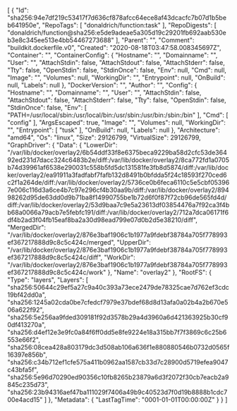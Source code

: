 [
{
"Id": "sha256:94e7df219c53417f7d636cf878afcc64ece8af43dcacfc7b07d1b5beb641950e",
"RepoTags": [
"donaldrich/function:task"
],
"RepoDigests": [
"donaldrich/function@sha256:e5de9adeae5a305d19c29201fb692aab530eb3e8c345ee513e4bb54467273688"
],
"Parent": "",
"Comment": "buildkit.dockerfile.v0",
"Created": "2020-08-18T03:47:58.008345697Z",
"Container": "",
"ContainerConfig": {
"Hostname": "",
"Domainname": "",
"User": "",
"AttachStdin": false,
"AttachStdout": false,
"AttachStderr": false,
"Tty": false,
"OpenStdin": false,
"StdinOnce": false,
"Env": null,
"Cmd": null,
"Image": "",
"Volumes": null,
"WorkingDir": "",
"Entrypoint": null,
"OnBuild": null,
"Labels": null
},
"DockerVersion": "",
"Author": "",
"Config": {
"Hostname": "",
"Domainname": "",
"User": "",
"AttachStdin": false,
"AttachStdout": false,
"AttachStderr": false,
"Tty": false,
"OpenStdin": false,
"StdinOnce": false,
"Env": [
"PATH=/usr/local/sbin:/usr/local/bin:/usr/sbin:/usr/bin:/sbin:/bin"
],
"Cmd": [
"config"
],
"ArgsEscaped": true,
"Image": "",
"Volumes": null,
"WorkingDir": "",
"Entrypoint": [
"tusk"
],
"OnBuild": null,
"Labels": null
},
"Architecture": "amd64",
"Os": "linux",
"Size": 29126799,
"VirtualSize": 29126799,
"GraphDriver": {
"Data": {
"LowerDir": "/var/lib/docker/overlay2/6b54ddf33f8e6375beca9229ba58d2cfc53de36492ed231d7dacc324c6483b2e/diff:/var/lib/docker/overlay2/8ca772fd1a0705b74d39961af6538e290031c558b5fd5dc131581fe3fb8d5874/diff:/var/lib/docker/overlay2/ea91911a3fadfabf7fafb132d8491b0bfdda5f24c18593f270ced6c2f1a264de/diff:/var/lib/docker/overlay2/5736ce0b6feca6110c5e5cbf053967e006c116d3a6ce4b7c97e296cf4b30aa9b/diff:/var/lib/docker/overlay2/89498262d95de63dd0d9b71ba8f14990755be1b72d6f0f87f72cb96de565fd4d/diff:/var/lib/docker/overlay2/53d9baa7c9e5a23613df03854476a7f92ca3f4bb68a0066a79acb7e5febfc191/diff:/var/lib/docker/overlay2/712a7dca06171f6df4b2ad3f04fb15eaf8ba2a30d98ead799e07d0b2d5e38210/diff",
"MergedDir": "/var/lib/docker/overlay2/876e3baf1906c1b1977a9fdebf38784a705f778993ef367217888d9c8c5c424c/merged",
"UpperDir": "/var/lib/docker/overlay2/876e3baf1906c1b1977a9fdebf38784a705f778993ef367217888d9c8c5c424c/diff",
"WorkDir": "/var/lib/docker/overlay2/876e3baf1906c1b1977a9fdebf38784a705f778993ef367217888d9c8c5c424c/work"
},
"Name": "overlay2"
},
"RootFS": {
"Type": "layers",
"Layers": [
"sha256:50644c29ef5a27c9a40c393a73ece2479de78325cae7d762ef3cdc19bf42dd0a",
"sha256:1245a02cda0be7cfedcf7979e37bdef68d8d13afa0a02b4a2b670e506a622f92",
"sha256:5e256aa9fded309181f92d3578b29a4d3960a6d421363925b30cf90df413270a",
"sha256:d4ef12e3e9fc0a84f6ff0dd5e8fe9224e18a315bb7f7f3869c6c25b6553e66f2",
"sha256:08cea428a803179dc3d508ab106a636f1e880880546b0732d0565f16397e856b",
"sha256:c34b712ef1cfe575a411b0962aa1587cb33d7c28900d5719efea9047c43bfa5f",
"sha256:5e96d70290ed90356c10fb8265b23879a6d3f2072f30cb7eacb2a9845c235d73",
"sha256:23b94316aef47ba111029f7406a49b9c40523d7f0d19b8888b1cdc700e4acd15"
]
},
"Metadata": {
"LastTagTime": "0001-01-01T00:00:00Z"
}
}
]
